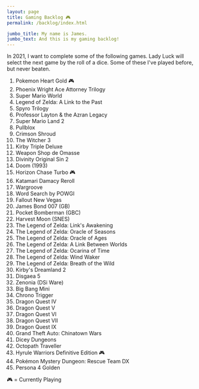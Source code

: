 ```yaml
---
layout: page
title: Gaming Backlog 🎮
permalink: /backlog/index.html

jumbo_title: My name is James.
jumbo_text: And this is my gaming backlog!
---
```




<div class="container">
In 2021, I want to complete some of the following games. Lady Luck will select the next game by the roll of a dice. Some of these I've played before, but never beaten.

1. Pokemon Heart Gold 🎮
1. Phoenix Wright Ace Attorney Trilogy
1. Super Mario World
1. Legend of Zelda: A Link to the Past
1. Spyro Trilogy
1. Professor Layton & the Azran Legacy
1. Super Mario Land 2
1. Pullblox
1. Crimson Shroud
1. The Witcher 3
1. Kirby Triple Deluxe
1. Weapon Shop de Omasse
1.  Divinity Original Sin 2
1. Doom (1993)
1. Horizon Chase Turbo 🎮
1. Katamari Damacy Reroll
1. Wargroove
1. Word Search by POWGI
1. Fallout New Vegas
1. James Bond 007 (GB)
1. Pocket Bomberman (GBC)
1. Harvest Moon (SNES)
1. The Legend of Zelda: Link's Awakening
1. The Legend of Zelda: Oracle of Seasons
1. The Legend of Zelda: Oracle of Ages
1. The Legend of Zelda: A Link Between Worlds
1. The Legend of Zelda: Ocarina of Time
1. The Legend of Zelda: Wind Waker
1. The Legend of Zelda: Breath of the Wild
1. Kirby's Dreamland 2
1. Disgaea 5
1. Zenonia (DSi Ware)
1. Big Bang Mini
1. Chrono Trigger
1. Dragon Quest IV
1. Dragon Quest V
1. Dragon Quest VI
1. Dragon Quest VII
1. Dragon Quest IX
1. Grand Theft Auto: Chinatown Wars
1. Dicey Dungeons
1. Octopath Traveller
1.  Hyrule Warriors Definitive Edition 🎮
1. Pokémon Mystery Dungeon: Rescue Team DX
1. Persona 4 Golden

🎮 = Currently Playing
</div>
